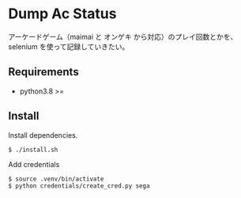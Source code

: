 # Dump Ac Status
アーケードゲーム（maimai と オンゲキ から対応）のプレイ回数とかを、selenium を使って記録していきたい。

## Requirements
- python3.8 >=

## Install

Install dependencies.
```shell
$ ./install.sh
```

Add credentials
```shell
$ source .venv/bin/activate
$ python credentials/create_cred.py sega
```